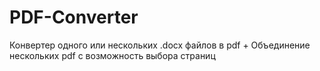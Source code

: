 # PDF-Converter
Конвертер одного или нескольких .docx файлов в pdf + Объединение нескольких pdf с возможность выбора страниц
